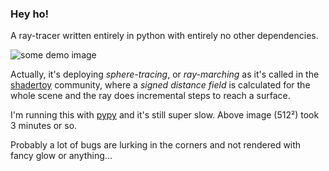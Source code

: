 ### Hey ho!

A ray-tracer written entirely in python with entirely no other dependencies.

![some demo image](imgs/image.ppm)


Actually, it's deploying *sphere-tracing*, or *ray-marching* as it's
called in the [shadertoy](https://www.shadertoy.com/) community, where
a *signed distance field* is calculated for the whole scene and the ray
does incremental steps to reach a surface. 

I'm running this with [pypy](https://www.pypy.org/) and it's still super
slow. Above image (512²) took 3 minutes or so. 

Probably a lot of bugs are lurking in the corners and not rendered with 
fancy glow or anything...
